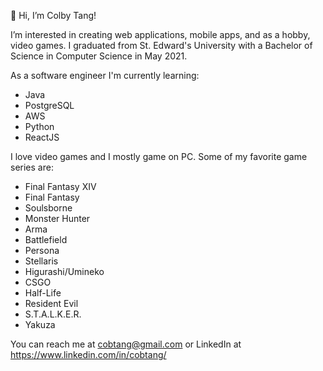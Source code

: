 👋 Hi, I’m Colby Tang!

I’m interested in creating web applications, mobile apps, and as a hobby, video games. I graduated from St. Edward's University with a Bachelor of Science in Computer Science in May 2021.

As a software engineer I'm currently learning:
* Java
* PostgreSQL
* AWS
* Python
* ReactJS

I love video games and I mostly game on PC. Some of my favorite game series are:

* Final Fantasy XIV
* Final Fantasy
* Soulsborne
* Monster Hunter
* Arma
* Battlefield
* Persona
* Stellaris
* Higurashi/Umineko
* CSGO
* Half-Life
* Resident Evil
* S.T.A.L.K.E.R.
* Yakuza

You can reach me at cobtang@gmail.com or LinkedIn at https://www.linkedin.com/in/cobtang/

<!---
colbyktang/colbyktang is a ✨ special ✨ repository because its `README.md` (this file) appears on your GitHub profile.
You can click the Preview link to take a look at your changes.
--->
